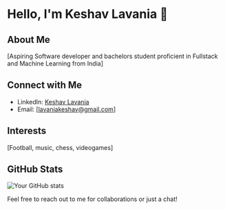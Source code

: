 # Hello, I'm Keshav Lavania 👋

## About Me
[Aspiring Software developer and bachelors student proficient in Fullstack and Machine Learning from India]

## Connect with Me
- LinkedIn: [Keshav Lavania](https://www.linkedin.com/in/keshav-lavania-942a33267/)
- Email: [lavaniakeshav@gmail.com]

## Interests
[Football, music, chess, videogames]

## GitHub Stats
![Your GitHub stats](https://github-readme-stats.vercel.app/api?username=keshav479&show_icons=true&theme=radical)

Feel free to reach out to me for collaborations or just a chat!
